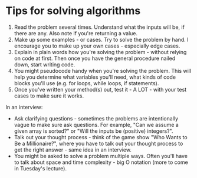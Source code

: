 # Tips for solving algorithms

1. Read the problem several times.  Understand what the inputs will be, if there are any.  Also note if you're returning a value.
2. Make up some examples - or cases.  Try to solve the problem by hand.  I encourage you to make up your own cases - especially edge cases.
3. Explain in plain words how you're solving the problem - without relying on code at first.  Then once you have the general procedure nailed down, start writing code.
4. You might pseudocode handy when you're solving the problem.  This will help you determine what variables you'll need, what kinds of code blocks you'll use (e.g. for loops, while loops, if statements).
5. Once you've written your method(s) out, test it - A LOT - with your test cases to make sure it works.

In an interview:
- Ask clarifying questions - sometimes the problems are intentionally vague to make sure ask questions.  For example, "Can we assume a given array is sorted?" or "Will the inputs be (positive) integers?".
- Talk out your thought process - think of the game show "Who Wants to Be a Millionaire?", where you have to talk out your thought process to get the right answer - same idea in an interview.
- You might be asked to solve a problem multiple ways.  Often you'll have to talk about space and time complexity - big O notation (more to come in Tuesday's lecture).